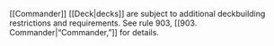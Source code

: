 [[Commander]] [[Deck|decks]] are subject to additional deckbuilding restrictions and requirements. See rule 903, [[903. Commander|“Commander,”]] for details.